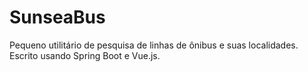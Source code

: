 # SunseaBus
Pequeno utilitário de pesquisa de linhas de ônibus e suas localidades. Escrito usando Spring Boot e Vue.js.
